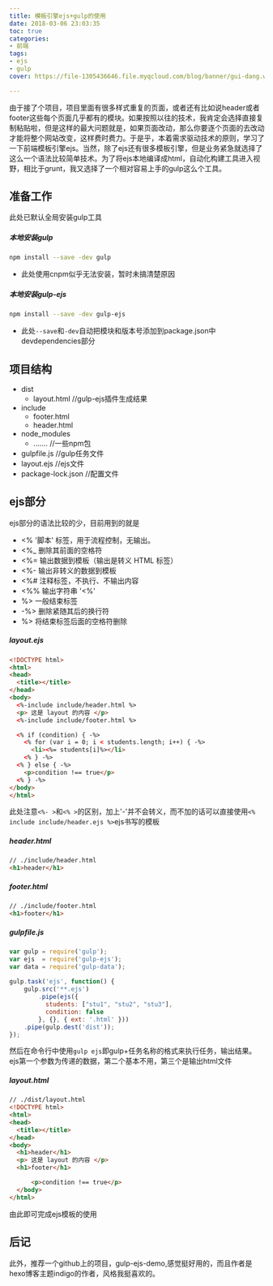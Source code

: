 ```yaml
---
title: 模板引擎ejs+gulp的使用
date: 2018-03-06 23:03:35
toc: true
categories:
- 前端
tags:
- ejs
- gulp
cover: https://file-1305436646.file.myqcloud.com/blog/banner/gui-dang.webp

---
```


由于接了个项目，项目里面有很多样式重复的页面，或者还有比如说header或者footer这些每个页面几乎都有的模块。如果按照以往的技术，我肯定会选择直接复制粘贴啦，但是这样的最大问题就是，如果页面改动，那么你要逐个页面的去改动才能将整个网站改变，这样费时费力。于是乎，本着需求驱动技术的原则，学习了一下前端模板引擎ejs。当然，除了ejs还有很多模板引擎，但是业务紧急就选择了这么一个语法比较简单技术。为了将ejs本地编译成html，自动化构建工具进入视野，相比于grunt，我又选择了一个相对容易上手的gulp这么个工具。

<!--more-->

## 准备工作

此处已默认全局安装gulp工具

##### 本地安装gulp

```bash
npm install --save -dev gulp
```

* 此处使用cnpm似乎无法安装，暂时未搞清楚原因

##### 本地安装gulp-ejs
```bash
npm install --save -dev gulp-ejs
```

* 此处`--save`和`-dev`自动把模块和版本号添加到package.json中devdependencies部分

## 项目结构

+ dist
  + layout.html //gulp-ejs插件生成结果
+ include
  + footer.html 
  + header.html
+ node_modules
  + ....... //一些npm包
+ gulpfile.js //gulp任务文件
+ layout.ejs //ejs文件
+ package-lock.json //配置文件


## ejs部分

ejs部分的语法比较的少，目前用到的就是

* <% '脚本' 标签，用于流程控制，无输出。
* <%_ 删除其前面的空格符
* <%= 输出数据到模板（输出是转义 HTML 标签）
* <%- 输出非转义的数据到模板
* <%# 注释标签，不执行、不输出内容
* <%% 输出字符串 '<%'
* %> 一般结束标签
* -%> 删除紧随其后的换行符
* %> 将结束标签后面的空格符删除

##### layout.ejs
```html 
<!DOCTYPE html>
<html>
<head>
  <title></title>
</head>
<body>
  <%-include include/header.html %>   
  <p> 这是 layout 的内容 </p>   
  <%-include include/footer.html %>

  <% if (condition) { -%>
    <% for (var i = 0; i < students.length; i++) { -%>
      <li><%= students[i]%></li>
    <% } -%>
  <% } else { -%>
    <p>condition !== true</p>
  <% } -%>
</body>
</html>
```

此处注意`<%- >`和`<% >`的区别，加上'-'并不会转义，而不加的话可以直接使用`<% include include/header.ejs %>`ejs书写的模板

##### header.html 
```html
// ./include/header.html 
<h1>header</h1>
```

##### footer.html 
```html 
// ./include/footer.html
<h1>footer</h1>
```

##### gulpfile.js 
```js
var gulp = require('gulp');
var ejs  = require('gulp-ejs');
var data = require('gulp-data');
 
gulp.task('ejs', function() {
    gulp.src('**.ejs')
        .pipe(ejs({ 
          students: ["stu1", "stu2", "stu3"],
          condition: false
        }, {}, { ext: '.html' }))
    .pipe(gulp.dest('dist'));
});
```

然后在命令行中使用`gulp ejs`即gulp+任务名称的格式来执行任务，输出结果。ejs第一个参数为传递的数据，第二个基本不用，第三个是输出html文件

##### layout.html
```html 
// ./dist/layout.html
<!DOCTYPE html>
<html>
<head>
  <title></title>
</head>
<body>
  <h1>header</h1>   
  <p> 这是 layout 的内容 </p>   
  <h1>footer</h1>

      <p>condition !== true</p>
  </body>
</html>
```

由此即可完成ejs模板的使用

## 后记

此外，推荐一个github上的项目，gulp-ejs-demo,感觉挺好用的，而且作者是hexo博客主题indigo的作者，风格我挺喜欢的。